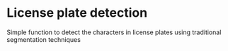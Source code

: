 # License plate detection

Simple function to detect the characters in license plates using traditional segmentation techniques
